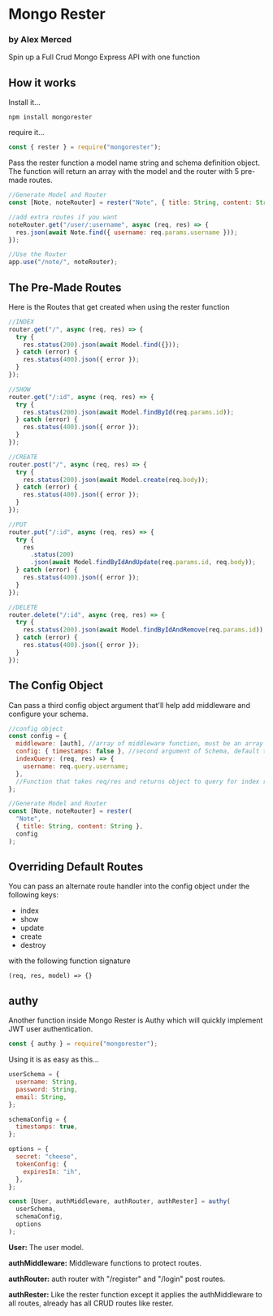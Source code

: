 # Mongo Rester

### by Alex Merced

Spin up a Full Crud Mongo Express API with one function

## How it works

Install it...

`npm install mongorester`

require it...

```js
const { rester } = require("mongorester");
```

Pass the rester function a model name string and schema definition object. The function will return an array with the model and the router with 5 pre-made routes.

```js
//Generate Model and Router
const [Note, noteRouter] = rester("Note", { title: String, content: String });

//add extra routes if you want
noteRouter.get("/user/:username", async (req, res) => {
  res.json(await Note.find({ username: req.params.username }));
});

//Use the Router
app.use("/note/", noteRouter);
```

## The Pre-Made Routes

Here is the Routes that get created when using the rester function

```js
//INDEX
router.get("/", async (req, res) => {
  try {
    res.status(200).json(await Model.find({}));
  } catch (error) {
    res.status(400).json({ error });
  }
});

//SHOW
router.get("/:id", async (req, res) => {
  try {
    res.status(200).json(await Model.findById(req.params.id));
  } catch (error) {
    res.status(400).json({ error });
  }
});

//CREATE
router.post("/", async (req, res) => {
  try {
    res.status(200).json(await Model.create(req.body));
  } catch (error) {
    res.status(400).json({ error });
  }
});

//PUT
router.put("/:id", async (req, res) => {
  try {
    res
      .status(200)
      .json(await Model.findByIdAndUpdate(req.params.id, req.body));
  } catch (error) {
    res.status(400).json({ error });
  }
});

//DELETE
router.delete("/:id", async (req, res) => {
  try {
    res.status(200).json(await Model.findByIdAndRemove(req.params.id));
  } catch (error) {
    res.status(400).json({ error });
  }
});
```

## The Config Object

Can pass a third config object argument that'll help add middleware and configure your schema.

```js
//config object
const config = {
  middleware: [auth], //array of middleware function, must be an array
  config: { timestamps: false }, //second argument of Schema, default timestamps true
  indexQuery: (req, res) => {
    username: req.query.username;
  },
  //Function that takes req/res and returns object to query for index route
};

//Generate Model and Router
const [Note, noteRouter] = rester(
  "Note",
  { title: String, content: String },
  config
);
```

## Overriding Default Routes

You can pass an alternate route handler into the config object under the following keys:

- index
- show
- update
- create
- destroy

with the following function signature

`(req, res, model) => {}`

## authy

Another function inside Mongo Rester is Authy which will quickly implement JWT user authentication.

```js
const { authy } = require("mongorester");
```

Using it is as easy as this...

```js
userSchema = {
  username: String,
  password: String,
  email: String,
};

schemaConfig = {
  timestamps: true,
};

options = {
  secret: "cheese",
  tokenConfig: {
    expiresIn: "ih",
  },
};

const [User, authMiddleware, authRouter, authRester] = authy(
  userSchema,
  schemaConfig,
  options
);
```

**User:** The user model.

**authMiddleware:** Middleware functions to protect routes.

**authRouter:** auth router with "/register" and "/login" post routes.

**authRester:** Like the rester function except it applies the authMiddleware to all routes, already has all CRUD routes like rester.
